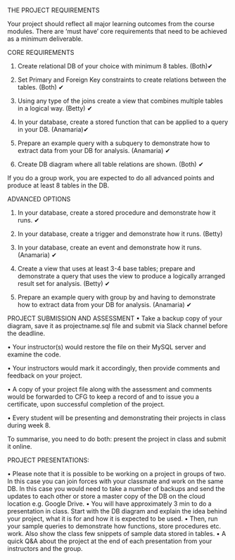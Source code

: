 THE PROJECT REQUIREMENTS

Your project should reflect all major learning outcomes from the course modules. There are ‘must have’ core requirements that need to be achieved as a minimum deliverable.

CORE REQUIREMENTS

1.	Create relational DB of your choice with minimum 8 tables. (Both)✔

2.	Set Primary and Foreign Key constraints to create relations between the tables. (Both) ✔

3.	Using any type of the joins create a view that combines multiple tables in a logical way. (Betty) ✔

4.	In your database, create a stored function that can be applied to a query in your DB. (Anamaria)✔

5.	Prepare an example query with a subquery to demonstrate how to extract data from your DB for analysis. (Anamaria) ✔

6.	Create DB diagram where all table relations are shown. (Both) ✔

If you do a group work, you are expected to do all advanced points and produce at least 8 tables in the DB.

ADVANCED OPTIONS

1.	In your database, create a stored procedure and demonstrate how it runs. 	✔

2.	In your database, create a trigger and demonstrate how it runs. (Betty) 

3.	In your database, create an event and demonstrate how it runs. (Anamaria) ✔

4.	Create a view that uses at least 3-4 base tables; prepare and demonstrate a query that uses the view to produce a logically arranged result set for analysis. (Betty) ✔

5.	Prepare an example query with group by and having to demonstrate how to extract data from your DB for analysis. (Anamaria) ✔


PROJECT SUBMISSION AND ASSESSMENT
•       Take a backup copy of your diagram, save it as projectname.sql file and submit via Slack channel before the deadline.

•       Your instructor(s) would restore the file on their MySQL server and examine the code.

•       Your instructors would mark it accordingly, then provide comments and feedback on your project.

•       A copy of your project file along with the assessment and comments would be forwarded to CFG to keep a record of and to issue you a certificate, upon successful completion of the project.

•       Every student will be presenting and demonstrating their projects in class during week 8.

To summarise, you need to do both: present the project in class and submit it online. 

PROJECT PRESENTATIONS:

•       Please note that it is possible to be working on a project in groups of two. In this case you can join forces with your classmate and work on the same DB. In this case you would need to take a number of backups and send the updates to each other or store a master copy of the DB on the cloud location e.g. Google Drive.
•       You will have approximately 3 min to do a presentation in class. Start with the DB diagram and explain the idea behind your project, what it is for and how it is expected to be used.
•       Then, run your sample queries to demonstrate how functions, store procedures etc. work. Also show the class few snippets of sample data stored in tables.
•       A quick Q&A about the project at the end of each presentation from your instructors and the group.


